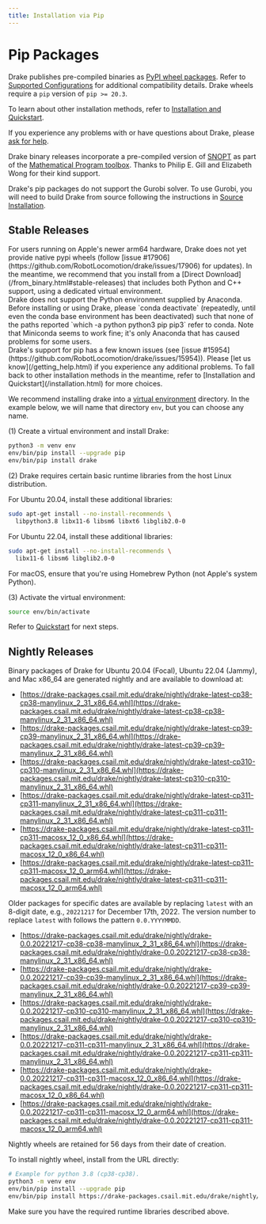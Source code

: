 ```yaml
---
title: Installation via Pip
---
```


# Pip Packages

Drake publishes pre-compiled binaries as
[PyPI wheel packages](https://pypi.org/project/drake/).  Refer to
[Supported Configurations](/installation.html#supported-configurations)
for additional compatibility details.  Drake wheels require a `pip`
version of `pip >= 20.3`.

To learn about other installation methods, refer to
[Installation and Quickstart](/installation.html).

If you experience any problems with or have questions about Drake, please
[ask for help](/getting_help.html).

Drake binary releases incorporate a pre-compiled version of
[SNOPT](https://ccom.ucsd.edu/~optimizers/solvers/snopt/) as part of the
[Mathematical Program toolbox](https://drake.mit.edu/doxygen_cxx/group__solvers.html).
Thanks to Philip E. Gill and Elizabeth Wong for their kind support.

Drake's pip packages do not support the Gurobi solver. To use
Gurobi, you will need to build Drake from source following the instructions
in [Source Installation](/from_source.html).

## Stable Releases

<div class="warning" markdown="1">
For users running on Apple's newer arm64 hardware, Drake does not yet provide
native pypi wheels (follow
[issue #17906](https://github.com/RobotLocomotion/drake/issues/17906)
for updates). In the meantime, we recommend that you install from a
[Direct Download](/from_binary.html#stable-releases) that includes both Python
and C++ support, using a dedicated virtual environment.
</div>

<div class="warning" markdown="1">
Drake does not support the Python environment supplied by Anaconda. Before
installing or using Drake, please `conda deactivate` (repeatedly, until even
the conda base environment has been deactivated) such that none of the paths
reported `which -a python python3 pip pip3` refer to conda.
Note that Miniconda seems to work fine; it's only Anaconda that has caused
problems for some users.
</div>

<div class="warning" markdown="1">
Drake's support for pip has a few known issues (see
[issue #15954](https://github.com/RobotLocomotion/drake/issues/15954)).
Please [let us know](/getting_help.html) if you
experience any additional problems. To fall back to other installation methods
in the meantime, refer to [Installation and Quickstart](/installation.html)
for more choices.
</div>

We recommend installing drake into a
[virtual environment](https://packaging.python.org/guides/installing-using-pip-and-virtual-environments/#creating-a-virtual-environment)
directory.  In the example below, we will name that directory ``env``, but you
can choose any name.

(1) Create a virtual environment and install Drake:

```bash
python3 -m venv env
env/bin/pip install --upgrade pip
env/bin/pip install drake
```

(2) Drake requires certain basic runtime libraries
from the host Linux distribution.

<!-- TODO(mwoehlke-kitware)
On or after 2022-12-01 (once Drake 1.10.0 is released),
remove these instructions and point to INSTALLATION instead.
-->

For Ubuntu 20.04, install these additional libraries:

```bash
sudo apt-get install --no-install-recommends \
  libpython3.8 libx11-6 libsm6 libxt6 libglib2.0-0
```

For Ubuntu 22.04, install these additional libraries:
```bash
sudo apt-get install --no-install-recommends \
  libx11-6 libsm6 libglib2.0-0
```

For macOS, ensure that you're using Homebrew Python (not Apple's system Python).

(3) Activate the virtual environment:

```bash
source env/bin/activate
````

Refer to [Quickstart](/installation.html#quickstart) for next steps.

## Nightly Releases

Binary packages of Drake for Ubuntu 20.04 (Focal), Ubuntu 22.04 (Jammy), and
Mac x86_64 are generated nightly and are available to download at:

* [https://drake-packages.csail.mit.edu/drake/nightly/drake-latest-cp38-cp38-manylinux_2_31_x86_64.whl](https://drake-packages.csail.mit.edu/drake/nightly/drake-latest-cp38-cp38-manylinux_2_31_x86_64.whl)
* [https://drake-packages.csail.mit.edu/drake/nightly/drake-latest-cp39-cp39-manylinux_2_31_x86_64.whl](https://drake-packages.csail.mit.edu/drake/nightly/drake-latest-cp39-cp39-manylinux_2_31_x86_64.whl)
* [https://drake-packages.csail.mit.edu/drake/nightly/drake-latest-cp310-cp310-manylinux_2_31_x86_64.whl](https://drake-packages.csail.mit.edu/drake/nightly/drake-latest-cp310-cp310-manylinux_2_31_x86_64.whl)
* [https://drake-packages.csail.mit.edu/drake/nightly/drake-latest-cp311-cp311-manylinux_2_31_x86_64.whl](https://drake-packages.csail.mit.edu/drake/nightly/drake-latest-cp311-cp311-manylinux_2_31_x86_64.whl)
* [https://drake-packages.csail.mit.edu/drake/nightly/drake-latest-cp311-cp311-macosx_12_0_x86_64.whl](https://drake-packages.csail.mit.edu/drake/nightly/drake-latest-cp311-cp311-macosx_12_0_x86_64.whl)
* [https://drake-packages.csail.mit.edu/drake/nightly/drake-latest-cp311-cp311-macosx_12_0_arm64.whl](https://drake-packages.csail.mit.edu/drake/nightly/drake-latest-cp311-cp311-macosx_12_0_arm64.whl)

Older packages for specific dates are available by replacing ``latest`` with an
8-digit date, e.g., ``20221217`` for December 17th, 2022.  The version number to
replace ``latest`` with follows the pattern ``0.0.YYYYMMDD``.

* [https://drake-packages.csail.mit.edu/drake/nightly/drake-0.0.20221217-cp38-cp38-manylinux_2_31_x86_64.whl](https://drake-packages.csail.mit.edu/drake/nightly/drake-0.0.20221217-cp38-cp38-manylinux_2_31_x86_64.whl)
* [https://drake-packages.csail.mit.edu/drake/nightly/drake-0.0.20221217-cp39-cp39-manylinux_2_31_x86_64.whl](https://drake-packages.csail.mit.edu/drake/nightly/drake-0.0.20221217-cp39-cp39-manylinux_2_31_x86_64.whl)
* [https://drake-packages.csail.mit.edu/drake/nightly/drake-0.0.20221217-cp310-cp310-manylinux_2_31_x86_64.whl](https://drake-packages.csail.mit.edu/drake/nightly/drake-0.0.20221217-cp310-cp310-manylinux_2_31_x86_64.whl)
* [https://drake-packages.csail.mit.edu/drake/nightly/drake-0.0.20221217-cp311-cp311-manylinux_2_31_x86_64.whl](https://drake-packages.csail.mit.edu/drake/nightly/drake-0.0.20221217-cp311-cp311-manylinux_2_31_x86_64.whl)
* [https://drake-packages.csail.mit.edu/drake/nightly/drake-0.0.20221217-cp311-cp311-macosx_12_0_x86_64.whl](https://drake-packages.csail.mit.edu/drake/nightly/drake-0.0.20221217-cp311-cp311-macosx_12_0_x86_64.whl)
* [https://drake-packages.csail.mit.edu/drake/nightly/drake-0.0.20221217-cp311-cp311-macosx_12_0_arm64.whl](https://drake-packages.csail.mit.edu/drake/nightly/drake-0.0.20221217-cp311-cp311-macosx_12_0_arm64.whl)

Nightly wheels are retained for 56 days from their date of creation.

To install nightly wheel, install from the URL directly:

  ```bash
  # Example for python 3.8 (cp38-cp38).
  python3 -m venv env
  env/bin/pip install --upgrade pip
  env/bin/pip install https://drake-packages.csail.mit.edu/drake/nightly/drake-latest-cp38-cp38-manylinux_2_31_x86_64.whl
  ```

Make sure you have the required runtime libraries described above.
